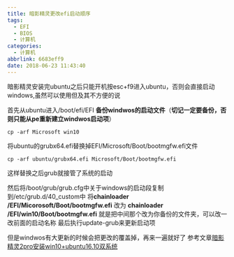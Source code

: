 ```yaml
---
title: 暗影精灵更改efi启动顺序
tags:
  - EFI
  - BIOS
  - 计算机
categories:
  - 计算机
abbrlink: 6683eff9
date: 2018-06-23 11:43:40
---
```


暗影精灵安装完ubuntu之后只能开机按esc+f9进入ubuntu，否则会直接启动windows,虽然可以使用但及其不方便的说

首先从ubuntu进入/boot/efi/EFI
**备份windwos的启动文件**（**切记一定要备份，否则只能从pe重新建立windwos启动项**）
```
cp -arf Microsoft win10
```
将ubuntu的grubx64.efi替换掉EFI/Microsoft/Boot/bootmgfw.efi文件 <!--more-->
```
cp -arf ubuntu/grubx64.efi Microsoft/Boot/bootmgfw.efi 
```
这样替换之后grub就接管了系统的启动

然后将/boot/grub/grub.cfg中关于windows的启动段复制到/etc/grub.d/40_custom中
将**chainloader /EFI/Micorosoft/Boot/bootmgfw.efi**
改为
**chainloader /EFI/win10/Boot/bootmgfw.efi**
就是把中间那个改为你备份的文件夹，可以改一改前面的启动名称
最后执行update-grub来更新启动项

但是windwos有大更新的时候会把更改的覆盖掉，再来一遍就好了
参考文章[暗影精灵2pro安装win10+ubuntu16.10双系统](https://blog.csdn.net/zyix_0712/article/details/69675748)
